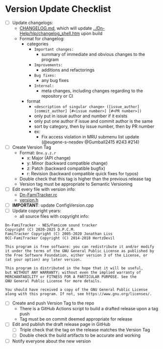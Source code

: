 # Version Update Checklist

- [ ] Update changelogs:
	- [CHANGELOG.md](CHANGELOG.md), which will update [../Dn-Help/hlp/changelog_shell.htm](changelog_shell.htm) upon build
	- Format for changelog:
		- categories
			- `Important changes:`
				- summary of immediate and obvious changes to the program
			- `Improvements:`
				- additions and refactorings
			- `Bug fixes:`
				- any bug fixes
			- `Internal:`
				- meta changes, including changes regarding to the repository or CI
		- format
			- `<description of singular change> ([issue_author] [commit_author] [#<issue number>] [#<PR number>])`
			- only put in issue author and number if it exists
			- only put one author if issue and commit author is the same
			- sort by category, then by issue number, then by PR number
			- ex:
				- Fix access violation in MRU submenu list update (@eugene-s-nesdev @Gumball2415 #243 #214)
- [ ] Create Version Tag
	- Format: `Dnx.y.z.r`
		- x: Major (API change)
		- y: Minor (backward compatible change)
		- z: Patch (backward compatible bugfix)
		- r: Revision (backward compatible quick fixes for typos)
	- Double check that this tag is higher than the previous release tag
	- Version tag must be appropriate to Semantic Versioning
- [ ] Edit every file with version info:
	- [Dn-FamiTracker.rc](../Dn-FamiTracker.rc)
	- [version.h](../version.h)
- [ ] **IMPORTANT**: update ConfigVersion.cpp
- [ ] Update copyright years:
	- all source files with copyright info:

```
Dn-FamiTracker - NES/Famicom sound tracker
Copyright (C) 2020-2025 D.P.C.M.
FamiTracker Copyright (C) 2005-2020 Jonathan Liss
0CC-FamiTracker Copyright (C) 2014-2018 HertzDevil

This program is free software: you can redistribute it and/or modify
it under the terms of the GNU General Public License as published by
the Free Software Foundation, either version 3 of the License, or
(at your option) any later version.

This program is distributed in the hope that it will be useful,
but WITHOUT ANY WARRANTY; without even the implied warranty of
MERCHANTABILITY or FITNESS FOR A PARTICULAR PURPOSE. See the
GNU General Public License for more details.

You should have received a copy of the GNU General Public License
along with this program. If not, see https://www.gnu.org/licenses/.
```

- [ ] Create and push Version Tag to the repo
	- There is a GitHub Actions script to build a drafted release upon a tag push
	- Tag must be on commit deemed appropriate for release
- [ ] Edit and publish the draft release page in GitHub
	- [ ] Triple check that the tag on the release matches the Version Tag
	- [ ] Double check the build artifacts to be accurate and working
- [ ] Notify everyone about the new version